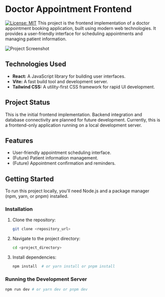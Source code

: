 # Doctor Appointment Frontend

[![License: MIT](https://img.shields.io/badge/License-MIT-yellow.svg)](https://opensource.org/licenses/MIT) This project is the frontend implementation of a doctor appointment booking application, built using modern web technologies. It provides a user-friendly interface for scheduling appointments and managing patient information.

![Project Screenshot](./images/12628332_5024768.svg)
 ## Technologies Used

*   **React:** A JavaScript library for building user interfaces.
*   **Vite:** A fast build tool and development server.
*   **Tailwind CSS:** A utility-first CSS framework for rapid UI development.

## Project Status

This is the initial frontend implementation. Backend integration and database connectivity are planned for future development. Currently, this is a frontend-only application running on a local development server.

## Features

*   User-friendly appointment scheduling interface.
*   (Future) Patient information management.
*   (Future) Appointment confirmation and reminders.

## Getting Started

To run this project locally, you'll need Node.js and a package manager (npm, yarn, or pnpm) installed.

### Installation

1.  Clone the repository:

    ```bash
    git clone <repository_url>
    ```

2.  Navigate to the project directory:

    ```bash
    cd <project_directory>
    ```

3.  Install dependencies:

    ```bash
    npm install  # or yarn install or pnpm install
    ```

### Running the Development Server

```bash
npm run dev # or yarn dev or pnpm dev
